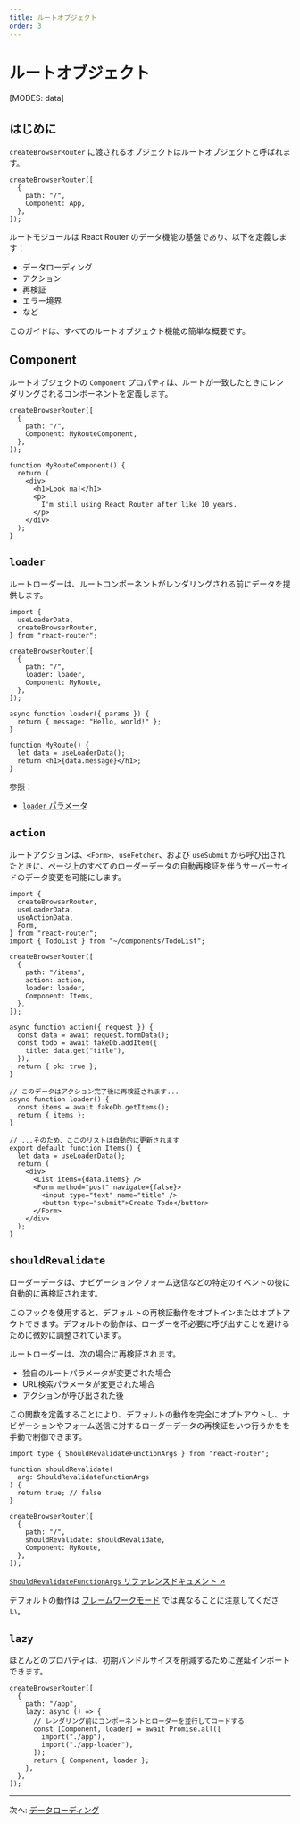 ```yaml
---
title: ルートオブジェクト
order: 3
---
```


# ルートオブジェクト

[MODES: data]

## はじめに

`createBrowserRouter` に渡されるオブジェクトはルートオブジェクトと呼ばれます。

```tsx lines=[2-5]
createBrowserRouter([
  {
    path: "/",
    Component: App,
  },
]);
```

ルートモジュールは React Router のデータ機能の基盤であり、以下を定義します：

- データローディング
- アクション
- 再検証
- エラー境界
- など

このガイドは、すべてのルートオブジェクト機能の簡単な概要です。

## Component

ルートオブジェクトの `Component` プロパティは、ルートが一致したときにレンダリングされるコンポーネントを定義します。

```tsx lines=[4]
createBrowserRouter([
  {
    path: "/",
    Component: MyRouteComponent,
  },
]);

function MyRouteComponent() {
  return (
    <div>
      <h1>Look ma!</h1>
      <p>
        I'm still using React Router after like 10 years.
      </p>
    </div>
  );
}
```

## `loader`

ルートローダーは、ルートコンポーネントがレンダリングされる前にデータを提供します。

```tsx
import {
  useLoaderData,
  createBrowserRouter,
} from "react-router";

createBrowserRouter([
  {
    path: "/",
    loader: loader,
    Component: MyRoute,
  },
]);

async function loader({ params }) {
  return { message: "Hello, world!" };
}

function MyRoute() {
  let data = useLoaderData();
  return <h1>{data.message}</h1>;
}
```

参照：

- [`loader` パラメータ][loader-params]

## `action`

ルートアクションは、`<Form>`、`useFetcher`、および `useSubmit` から呼び出されたときに、ページ上のすべてのローダーデータの自動再検証を伴うサーバーサイドのデータ変更を可能にします。

```tsx
import {
  createBrowserRouter,
  useLoaderData,
  useActionData,
  Form,
} from "react-router";
import { TodoList } from "~/components/TodoList";

createBrowserRouter([
  {
    path: "/items",
    action: action,
    loader: loader,
    Component: Items,
  },
]);

async function action({ request }) {
  const data = await request.formData();
  const todo = await fakeDb.addItem({
    title: data.get("title"),
  });
  return { ok: true };
}

// このデータはアクション完了後に再検証されます...
async function loader() {
  const items = await fakeDb.getItems();
  return { items };
}

// ...そのため、ここのリストは自動的に更新されます
export default function Items() {
  let data = useLoaderData();
  return (
    <div>
      <List items={data.items} />
      <Form method="post" navigate={false}>
        <input type="text" name="title" />
        <button type="submit">Create Todo</button>
      </Form>
    </div>
  );
}
```

## `shouldRevalidate`

ローダーデータは、ナビゲーションやフォーム送信などの特定のイベントの後に自動的に再検証されます。

このフックを使用すると、デフォルトの再検証動作をオプトインまたはオプトアウトできます。デフォルトの動作は、ローダーを不必要に呼び出すことを避けるために微妙に調整されています。

ルートローダーは、次の場合に再検証されます。

- 独自のルートパラメータが変更された場合
- URL検索パラメータが変更された場合
- アクションが呼び出された後

この関数を定義することにより、デフォルトの動作を完全にオプトアウトし、ナビゲーションやフォーム送信に対するローダーデータの再検証をいつ行うかをを手動で制御できます。

```tsx
import type { ShouldRevalidateFunctionArgs } from "react-router";

function shouldRevalidate(
  arg: ShouldRevalidateFunctionArgs
) {
  return true; // false
}

createBrowserRouter([
  {
    path: "/",
    shouldRevalidate: shouldRevalidate,
    Component: MyRoute,
  },
]);
```

[`ShouldRevalidateFunctionArgs` リファレンスドキュメント ↗](https://api.reactrouter.com/v7/interfaces/react_router.ShouldRevalidateFunctionArgs.html)

デフォルトの動作は [フレームワークモード](../modes) では異なることに注意してください。

## `lazy`

ほとんどのプロパティは、初期バンドルサイズを削減するために遅延インポートできます。

```tsx
createBrowserRouter([
  {
    path: "/app",
    lazy: async () => {
      // レンダリング前にコンポーネントとローダーを並行してロードする
      const [Component, loader] = await Promise.all([
        import("./app"),
        import("./app-loader"),
      ]);
      return { Component, loader };
    },
  },
]);
```

---

次へ: [データローディング](./data-loading)

[loader-params]: https://api.reactrouter.com/v7/interfaces/react_router.LoaderFunctionArgs